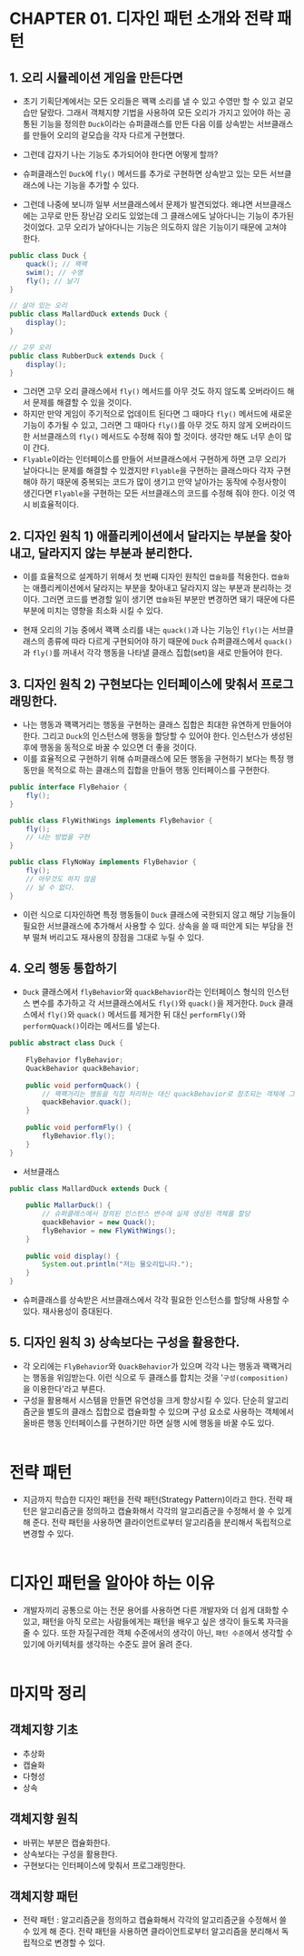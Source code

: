 # CHAPTER 01. 디자인 패턴 소개와 전략 패턴
## 1. 오리 시뮬레이션 게임을 만든다면
* 초기 기획단계에서는 모든 오리들은 꽥꽥 소리를 낼 수 있고 수영만 할 수 있고 겉모습만 달랐다. 그래서 객체지향 기법을 사용하여 모든 오리가 가지고 있어야 하는 공통된 기능을 정의한 `Duck`이라는 슈퍼클래스를 만든 다음 이를 상속받는 서브클래스를 만들어 오리의 겉모습을 각자 다르게 구현했다.

* 그런데 갑자기 나는 기능도 추가되어야 한다면 어떻게 할까?
* 슈퍼클래스인 `Duck`에 `fly()` 메서드를 추가로 구현하면 상속받고 있는 모든 서브클래스에 나는 기능을 추가할 수 있다.

* 그런데 나중에 보니까 일부 서브클래스에서 문제가 발견되었다. 왜냐면 서브클래스에는 고무로 만든 장난감 오리도 있었는데 그 클래스에도 날아다니는 기능이 추가된 것이었다. 고무 오리가 날아다니는 기능은 의도하지 않은 기능이기 때문에 고쳐야 한다.

```java
public class Duck {
    quack(); // 꽥꽥
    swim(); // 수영
    fly(); // 날기
}

// 살아 있는 오리
public class MallardDuck extends Duck {
    display();
}

// 고무 오리
public class RubberDuck extends Duck {
    display();
}
```

* 그러면 고무 오리 클래스에서 `fly()` 메서드를 아무 것도 하지 않도록 오버라이드 해서 문제를 해결할 수 있을 것이다. 
* 하지만 만약 게임이 주기적으로 업데이트 된다면 그 때마다 `fly()` 메서드에 새로운 기능이 추가될 수 있고, 그러면 그 때마다 `fly()`를 아무 것도 하지 않게 오버라이드 한 서브클래스의 `fly()` 메서드도 수정해 줘야 할 것이다. 생각만 해도 너무 손이 많이 간다.
* `Flyable`이라는 인터페이스를 만들어 서브클래스에서 구현하게 하면 고무 오리가 날아다니는 문제를 해결할 수 있겠지만 `Flyable`을 구현하는 클래스마다 각자 구현해야 하기 때문에 중복되는 코드가 많이 생기고 만약 날아가는 동작에 수정사항이 생긴다면 `Flyable`을 구현하는 모든 서브클래스의 코드를 수정해 줘야 한다. 이것 역시 비효율적이다.

## 2. 디자인 원칙 1) 애플리케이션에서 달라지는 부분을 찾아내고, 달라지지 않는 부분과 분리한다.
* 이를 효율적으로 설계하기 위해서 첫 번째 디자인 원칙인 `캡슐화`를 적용한다. `캡슐화`는 애플리케이션에서 달라지는 부분을 찾아내고 달라지지 않는 부분과 분리하는 것이다. 그러면 코드를 변경할 일이 생기면 `캡슐화`된 부분만 변경하면 돼기 때문에 다른 부분에 미치는 영향을 최소화 시킬 수 있다.

* 현재 오리의 기능 중에서 꽥꽥 소리를 내는 `quack()`과 나는 기능인 `fly()`는 서브클래스의 종류에 따라 다르게 구현되어야 하기 때문에 `Duck` 슈퍼클래스에서 `quack()`과 `fly()`를 꺼내서 각각 행동을 나타낼 클래스 집합(set)을 새로 만들어야 한다.

## 3. 디자인 원칙 2) 구현보다는 인터페이스에 맞춰서 프로그래밍한다.
* 나는 행동과 꽥꽥거리는 행동을 구현하는 클래스 집합은 최대한 유연하게 만들어야 한다. 그리고 `Duck`의 인스턴스에 행동을 할당할 수 있어야 한다. 인스턴스가 생성된 후에 행동을 동적으로 바꿀 수 있으면 더 좋을 것이다. 
* 이를 효율적으로 구현하기 위해 슈퍼클래스에 모든 행동을 구현하기 보다는 특정 행동만을 목적으로 하는 클래스의 집합을 만들어 행동 인터페이스를 구현한다.

```java
public interface FlyBehaior {
    fly();
}

public class FlyWithWings implements FlyBehavior {
    fly();
    // 나는 방법을 구현
}

public class FlyNoWay implements FlyBehavior {
    fly();
    // 아무것도 하지 않음
    // 날 수 없다.
}
```

* 이런 식으로 디자인하면 특정 행동들이 `Duck` 클래스에 국한되지 않고 해당 기능들이 필요한 서브클래스에 추가해서 사용할 수 있다. 상속을 쓸 때 떠안게 되는 부담을 전부 떨쳐 버리고도 재사용의 장점을 그대로 누릴 수 있다.

## 4. 오리 행동 통합하기
* `Duck` 클래스에서 `flyBehavior`와 `quackBehavior`라는 인터페이스 형식의 인스턴스 변수를 추가하고 각 서브클래스에서도 `fly()`와 `quack()`을 제거한다. `Duck` 클래스에서 `fly()`와 `quack()` 메서드를 제거한 뒤 대신 `performFly()`와 `performQuack()`이라는 메서드를 넣는다.

```java
public abstract class Duck {
    
    FlyBehavior flyBehavior;
    QuackBehavior quackBehavior;
    
    public void performQuack() {
        // 꽥꽥거리는 행동을 직접 처리하는 대신 quackBehavior로 참조되는 객체에 그 행동을 위임한다.
        quackBehavior.quack(); 
    }
    
    public void performFly() {
        flyBehavior.fly();
    }
}
```

* 서브클래스

```java
public class MallardDuck extends Duck {
    
    public MallarDuck() {
        // 슈퍼클래스에서 정의된 인스턴스 변수에 실제 생성된 객체를 할당 
        quackBehavior = new Quack();
        flyBehavior = new FlyWithWings();
    }
    
    public void display() {
        System.out.println("저는 물오리입니다.");
    }
}
```

* 슈퍼클래스를 상속받은 서브클래스에서 각각 필요한 인스턴스를 할당해 사용할 수 있다. 재사용성이 증대된다.

## 5. 디자인 원칙 3) 상속보다는 구성을 활용한다.
* 각 오리에는 `FlyBehavior`와 `QuackBehavior`가 있으며 각각 나는 행동과 꽥꽥거리는 행동을 위임받는다. 이런 식으로 두 클래스를 합치는 것을 '`구성(composition)`을 이용한다'라고 부른다. 
* 구성을 활용해서 시스템을 만들면 유연성을 크게 향상시킬 수 있다. 단순히 알고리즘군을 별도의 클래스 집합으로 캡슐화할 수 있으며 구성 요소로 사용하는 객체에서 올바른 행동 인터페이스를 구현하기만 하면 실행 시에 행동을 바꿀 수도 있다.<br><br>

# 전략 패턴
* 지금까지 학습한 디자인 패턴을 전략 패턴(Strategy Pattern)이라고 한다. 전략 패턴은 알고리즘군을 정의하고 캡슐화해서 각각의 알고리즘군을 수정해서 쓸 수 있게 해 준다. 전략 패턴을 사용하면 클라이언트로부터 알고리즘을 분리해서 독립적으로 변경할 수 있다.<br><br>

# 디자인 패턴을 알아야 하는 이유
* 개발자끼리 공통으로 아는 전문 용어를 사용하면 다른 개발자와 더 쉽게 대화할 수 있고, 패턴을 아직 모르는 사람들에게는 패턴을 배우고 싶은 생각이 들도록 자극을 줄 수 있다. 또한 자질구레한 객체 수준에서의 생각이 아닌, `패턴 수준`에서 생각할 수 있기에 아키텍처를 생각하는 수준도 끌어 올려 준다.<br><br>

# 마지막 정리
## 객체지향 기초
* 추상화
* 캡슐화
* 다형성
* 상속

## 객체지향 원칙
* 바뀌는 부분은 캡슐화한다.
* 상속보다는 구성을 활용한다.
* 구현보다는 인터페이스에 맞춰서 프로그래밍한다.

## 객체지향 패턴
* 전략 패턴 : 알고리즘군을 정의하고 캡슐화해서 각각의 알고리즘군을 수정해서 쓸 수 있게 해 준다. 전략 패턴을 사용하면 클라이언트로부터 알고리즘을 분리해서 독립적으로 변경할 수 있다.
